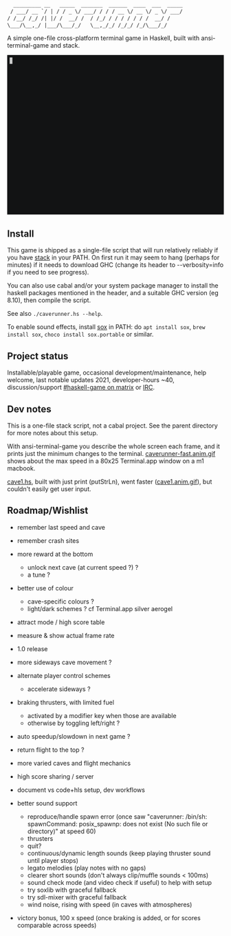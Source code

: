 ```
  _________ __   _____  _______  ______  ____  ___  _____
 / ___/ __ `/ | / / _ \/ ___/ / / / __ \/ __ \/ _ \/ ___/
/ /__/ /_/ /| |/ /  __/ /  / /_/ / / / / / / /  __/ /
\___/\__,_/ |___/\___/_/   \__,_/_/ /_/_/ /_/\___/_/
```

A simple one-file cross-platform terminal game in Haskell, built with ansi-terminal-game and stack.

![screencast](caverunner.anim.gif)

## Install

This game is shipped as a single-file script that will run relatively reliably
if you have [stack](https://www.fpcomplete.com/haskell/get-started) in
your PATH. On first run it may seem to hang (perhaps for minutes) if
it needs to download GHC (change its header to --verbosity=info if you
need to see progress).

You can also use cabal and/or your system package manager to install
the haskell packages mentioned in the header, and a suitable GHC
version (eg 8.10), then compile the script.

See also `./caverunner.hs --help`.

To enable sound effects, install [sox](https://sox.sourceforge.net) in PATH:
do `apt install sox`, `brew install sox`, `choco install sox.portable` or similar.

## Project status

Installable/playable game,
occasional development/maintenance,
help welcome,
last notable updates 2021,
developer-hours ~40,
discussion/support [#haskell-game on matrix](https://matrix.to/#/#haskell-game:matrix.org) or [IRC](https://web.libera.chat/#haskell-game).

## Dev notes

This is a one-file stack script, not a cabal project.
See the parent directory for more notes about this setup.

With ansi-terminal-game you describe the whole screen each frame,
and it prints just the minimum changes to the terminal.
[caverunner-fast.anim.gif](caverunner-fast.anim.gif)
shows about the max speed in a 80x25 Terminal.app window on a m1 macbook.

[cave1.hs](old/cave1.hs), built with just print (putStrLn),
went faster ([cave1.anim.gif](old/cave1.anim.gif)),
but couldn't easily get user input.


## Roadmap/Wishlist

- remember last speed and cave
- remember crash sites
- more reward at the bottom
  - unlock next cave (at current speed ?) ?
  - a tune ?
- better use of colour
  - cave-specific colours ?
  - light/dark schemes ? cf Terminal.app silver aerogel
- attract mode / high score table
- measure & show actual frame rate
- 1.0 release

- more sideways cave movement ?
- alternate player control schemes
  - accelerate sideways ?
- braking thrusters, with limited fuel
  - activated by a modifier key when those are available
  - otherwise by toggling left/right ?
- auto speedup/slowdown in next game ?
- return flight to the top ?
- more varied caves and flight mechanics
- high score sharing / server
- document vs code+hls setup, dev workflows
- better sound support
  - reproduce/handle spawn error (once saw "caverunner: /bin/sh: spawnCommand: posix_spawnp: does not exist (No such file or directory)" at speed 60)
  - thrusters
  - quit?
  - continuous/dynamic length sounds (keep playing thruster sound until player stops)
  - legato melodies (play notes with no gaps)
  - clearer short sounds (don't always clip/muffle sounds < 100ms)
  - sound check mode (and video check if useful) to help with setup
  - try soxlib with graceful fallback
  - try sdl-mixer with graceful fallback
  - wind noise, rising with speed (in caves with atmospheres)
- victory bonus, 100 x speed (once braking is added, or for scores comparable across speeds)

